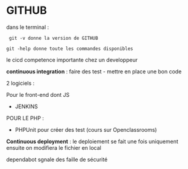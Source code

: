 # GITHUB

dans le terminal :

     git -v donne la version de GITHUB

    git -help donne toute les commandes disponibles 

   le cicd competence importante chez un developpeur

**continuous integration** : faire des test - mettre en place une bon code 

2 logiciels :

Pour le front-end dont JS
 - JENKINS

POUR LE PHP : 
- PHPUnit pour créer des test (cours sur Openclassrooms)

**Continuous deployment** : le deploiement se fait une fois uniquement ensuite on modifiera le fichier en local 

dependabot sgnale des faille de sécurité

